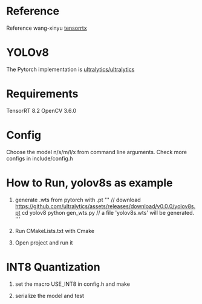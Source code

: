 
# Reference 
Reference wang-xinyu [tensorrtx](https://github.com/wang-xinyu/tensorrtx)

# YOLOv8
The Pytorch implementation is [ultralytics/ultralytics](https://github.com/ultralytics/ultralytics)

# Requirements
TensorRT 8.2
OpenCV 3.6.0

# Config
Choose the model n/s/m/l/x from command line arguments.
Check more configs in include/config.h

# How to Run, yolov8s as example
1. generate .wts from pytorch with .pt
'''
// download https://github.com/ultralytics/assets/releases/download/v0.0.0/yolov8s.pt
cd yolov8
python gen_wts.py
// a file 'yolov8s.wts' will be generated.
'''
2. Run CMakeLists.txt with Cmake

3. Open project and run it

# INT8 Quantization
1. set the macro USE_INT8 in config.h and make

2. serialize the model and test

